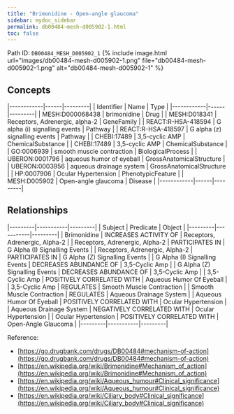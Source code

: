 ```yaml
---
title: "Brimonidine - Open-angle glaucoma"
sidebar: mydoc_sidebar
permalink: db00484-mesh-d005902-1.html
toc: false 
---
```



Path ID: `DB00484_MESH_D005902_1`
{% include image.html url="images/db00484-mesh-d005902-1.png" file="db00484-mesh-d005902-1.png" alt="db00484-mesh-d005902-1" %}

## Concepts

|------------|------|---------|
| Identifier | Name | Type    |
|------------|------|---------|
| MESH:D000068438 | brimonidine | Drug |
| MESH:D018341 | Receptors, Adrenergic, alpha-2 | GeneFamily |
| REACT:R-HSA-418594 | G alpha (i) signalling events | Pathway |
| REACT:R-HSA-418597 | G alpha (z) signalling events | Pathway |
| CHEBI:17489 | 3,5-cyclic AMP | ChemicalSubstance |
| CHEBI:17489 | 3,5-cyclic AMP | ChemicalSubstance |
| GO:0006939 | smooth muscle contraction | BiologicalProcess |
| UBERON:0001796 | aqueous humor of eyeball | GrossAnatomicalStructure |
| UBERON:0003956 | aqueous drainage system | GrossAnatomicalStructure |
| HP:0007906 | Ocular Hypertension | PhenotypicFeature |
| MESH:D005902 | Open-angle glaucoma | Disease |
|------------|------|---------|

## Relationships

|---------|-----------|---------|
| Subject | Predicate | Object  |
|---------|-----------|---------|
| Brimonidine | INCREASES ACTIVITY OF | Receptors, Adrenergic, Alpha-2 |
| Receptors, Adrenergic, Alpha-2 | PARTICIPATES IN | G Alpha (I) Signalling Events |
| Receptors, Adrenergic, Alpha-2 | PARTICIPATES IN | G Alpha (Z) Signalling Events |
| G Alpha (I) Signalling Events | DECREASES ABUNDANCE OF | 3,5-Cyclic Amp |
| G Alpha (Z) Signalling Events | DECREASES ABUNDANCE OF | 3,5-Cyclic Amp |
| 3,5-Cyclic Amp | POSITIVELY CORRELATED WITH | Aqueous Humor Of Eyeball |
| 3,5-Cyclic Amp | REGULATES | Smooth Muscle Contraction |
| Smooth Muscle Contraction | REGULATES | Aqueous Drainage System |
| Aqueous Humor Of Eyeball | POSITIVELY CORRELATED WITH | Ocular Hypertension |
| Aqueous Drainage System | NEGATIVELY CORRELATED WITH | Ocular Hypertension |
| Ocular Hypertension | POSITIVELY CORRELATED WITH | Open-Angle Glaucoma |
|---------|-----------|---------|

Reference: 
  - [https://go.drugbank.com/drugs/DB00484#mechanism-of-action](https://go.drugbank.com/drugs/DB00484#mechanism-of-action)
  - [https://en.wikipedia.org/wiki/Brimonidine#Mechanism_of_action](https://en.wikipedia.org/wiki/Brimonidine#Mechanism_of_action)
  - [https://en.wikipedia.org/wiki/Aqueous_humour#Clinical_significance](https://en.wikipedia.org/wiki/Aqueous_humour#Clinical_significance)
  - [https://en.wikipedia.org/wiki/Ciliary_body#Clinical_significance](https://en.wikipedia.org/wiki/Ciliary_body#Clinical_significance)
